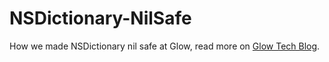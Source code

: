 # NSDictionary-NilSafe
How we made NSDictionary nil safe at Glow, read more on [Glow Tech Blog](http://tech.glowing.com/cn/how-we-made-nsdictionary-nil-safe/).

